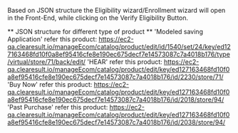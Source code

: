 Based on JSON structure the Eligibility wizard/Enrollment wizard will open in the Front-End, while clicking on the Verify Eligibility Button.

** JSON structure for different type of product **
'Modeled saving Application' refer this product: https://ec2-qa.clearesult.io/manageEcom/catalog/product/edit/id/1540/set/24/key/ed127163468fd10f0a8ef95416cfe8e190ec675decf7e14573087c7a4018b176/type/virtual/store/71/back/edit/
'HEAR' refer this product: https://ec2-qa.clearesult.io/manageEcom/catalog/product/edit/key/ed127163468fd10f0a8ef95416cfe8e190ec675decf7e14573087c7a4018b176/id/2230/store/71/
'Buy Now' refer this product: https://ec2-qa.clearesult.io/manageEcom/catalog/product/edit/key/ed127163468fd10f0a8ef95416cfe8e190ec675decf7e14573087c7a4018b176/id/2018/store/94/
'Past Purchase' refer this product: https://ec2-qa.clearesult.io/manageEcom/catalog/product/edit/key/ed127163468fd10f0a8ef95416cfe8e190ec675decf7e14573087c7a4018b176/id/2038/store/94/
